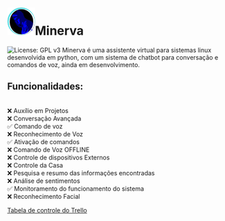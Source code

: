 <h1><img src="./icons/minerva_icon_final.png" width="64" height="64">Minerva</h1>
<img src="https://camo.githubusercontent.com/400c4e52df43f6a0ab8a89b74b1a78d1a64da56a7848b9110c9d2991bb7c3105/68747470733a2f2f696d672e736869656c64732e696f2f62616467652f4c6963656e73652d47504c76332d626c75652e737667" alt="License: GPL v3" data-canonical-src="https://img.shields.io/badge/License-GPLv3-blue.svg" style="max-width: 100%;">
Minerva é uma assistente virtual para sistemas linux desenvolvida em python, com um sistema de chatbot para conversação e comandos de voz, ainda em desenvolvimento.

<h2>Funcionalidades:</h2><br/>
❌ Auxílio em Projetos<br/>
❌ Conversação Avançada<br/>
✅ Comando de voz<br/>
❌ Reconhecimento de Voz<br/>
✅ Ativação de comandos<br/>
❌ Comando de Voz OFFLINE<br/>
❌ Controle de dispositivos Externos<br/>
❌ Controle da Casa<br/>
❌ Pesquisa e resumo das informações encontradas<br/>
❌ Análise de sentimentos<br/>
✅ Monitoramento do funcionamento do sistema<br/>
❌ Reconhecimento Facial<br/>

<a href="https://trello.com/b/o9bPkwWi/minerva" target="_blank">Tabela de controle do Trello</a>







